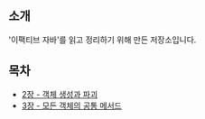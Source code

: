 ## 소개

'이팩티브 자바'를 읽고 정리하기 위해 만든 저장소입니다.

## 목차

* [2장 - 객체 생성과 파괴](https://github.com/backtony/book/blob/master/effective-java/Chapter%202%20-%20%EA%B0%9D%EC%B2%B4%20%EC%83%9D%EC%84%B1%EA%B3%BC%20%ED%8C%8C%EA%B4%B4.md) 
* [3장 - 모든 객체의 공통 메서드](https://github.com/backtony/book/blob/master/effective-java/Chapter%203%20-%20%EB%AA%A8%EB%93%A0%20%EA%B0%9D%EC%B2%B4%EC%9D%98%20%EA%B3%B5%ED%86%B5%20%EB%A9%94%EC%84%9C%EB%93%9C.md) 